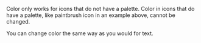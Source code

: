 Color only works for icons that do not have a palette. Color in icons that do have a palette, like paintbrush icon in an example above, cannot be changed.

You can change color the same way as you would for text.
